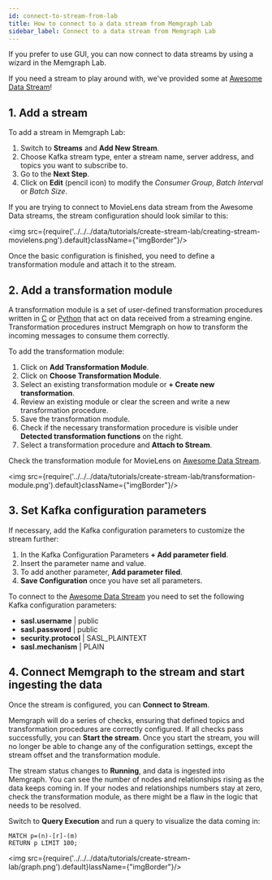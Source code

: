 ```yaml
---
id: connect-to-stream-from-lab
title: How to connect to a data stream from Memgraph Lab
sidebar_label: Connect to a data stream from Memgraph Lab
---
```


If you prefer to use GUI, you can now connect to data streams by using a wizard
in the Memgraph Lab.

If you need a stream to play around with, we've provided some at [Awesome
Data Stream](https://awesomedata.stream/)! 

## 1. Add a stream

To add a stream in Memgraph Lab: 

1. Switch to **Streams** and **Add New Stream**.
2. Choose Kafka stream type, enter a stream name, server address, and topics you want to subscribe to.
3. Go to the **Next Step**.
4. Click on **Edit** (pencil icon) to modify the *Consumer Group*, *Batch
   Interval* or *Batch Size*.

If you are trying to connect to MovieLens data stream from the Awesome Data
streams, the stream configuration should look similar to this:

<img src={require('../../../data/tutorials/create-stream-lab/creating-stream-movielens.png').default}className={"imgBorder"}/>

Once the basic configuration is finished, you need to define a transformation
module and attach it to the stream. 

## 2. Add a transformation module

A transformation module is a set of user-defined transformation procedures
written in [C](/reference-guide/streams/transformation-modules/api/c-api.md) or [Python](/reference-guide/streams/transformation-modules/api/python-api.md) that act on data received from a streaming engine.
Transformation procedures instruct Memgraph on how to transform the incoming
messages to consume them correctly. 

To add the transformation module:
1. Click on **Add Transformation Module**.
2. Click on **Choose Transformation Module**.
3. Select an existing transformation module or **+ Create new transformation**.
4. Review an existing module or clear the screen and write a new transformation
   procedure.
5. Save the transformation module.
6. Check if the necessary transformation procedure is visible under **Detected
   transformation functions** on the right.
7. Select a transformation procedure and **Attach to Stream**.

Check the transformation module for MovieLens on [Awesome Data Stream](https://awesomedata.stream/#/movielens).

<img src={require('../../../data/tutorials/create-stream-lab/transformation-module.png').default}className={"imgBorder"}/>

## 3. Set Kafka configuration parameters

If necessary, add the Kafka configuration parameters to customize the stream further:

1. In the Kafka Configuration Parameters **+ Add parameter field**.
2. Insert the parameter name and value.
3. To add another parameter, **Add parameter filed**.
4. **Save Configuration** once you have set all parameters.

To connect to the [Awesome Data Stream](https://awesomedata.stream/) you need to set
the following Kafka configuration parameters:

* **sasl.username** \| public <br/>
* **sasl.password** \| public <br/>
* **security.protocol** \| SASL_PLAINTEXT <br/>
* **sasl.mechanism** \| PLAIN <br/>

## 4. Connect Memgraph to the stream and start ingesting the data

Once the stream is configured, you can **Connect to Stream**. 

Memgraph will do a series of checks, ensuring that defined topics and
transformation procedures are correctly configured. If all checks pass
successfully, you can **Start the stream**. Once you start the stream, you will no
longer be able to change any of the configuration settings, except the stream
offset and the transformation module. 

The stream status changes to **Running**, and data is ingested into Memgraph.
You can see the number of nodes and relationships rising as the data keeps
coming in. If your nodes and relationships numbers stay at zero, check the
transformation module, as there might be a flaw in the logic that needs to be
resolved. 

Switch to **Query Execution** and run a query to visualize the data coming in: 

```
MATCH p=(n)-[r]-(m)
RETURN p LIMIT 100;
```
<img src={require('../../../data/tutorials/create-stream-lab/graph.png').default}lassName={"imgBorder"}/>